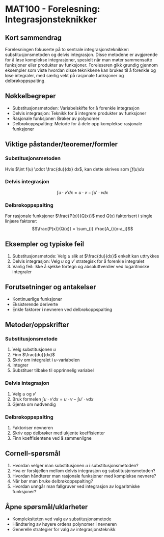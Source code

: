 # MAT100 - Forelesning: Integrasjonsteknikker

## Kort sammendrag
Forelesningen fokuserte på to sentrale integrasjonsteknikker: substitusjonsmetoden og delvis integrasjon. Disse metodene er avgjørende for å løse komplekse integrasjoner, spesielt når man møter sammensatte funksjoner eller produkter av funksjoner. Foreleseren gikk grundig gjennom eksempler som viste hvordan disse teknikkene kan brukes til å forenkle og løse integraler, med særlig vekt på rasjonale funksjoner og delbrøkoppspalting.

## Nøkkelbegreper
- Substitusjonsmetoden: Variabelskifte for å forenkle integrasjon
- Delvis integrasjon: Teknikk for å integrere produkter av funksjoner
- Rasjonale funksjoner: Brøker av polynomer
- Delbrøkoppspalting: Metode for å dele opp komplekse rasjonale funksjoner

## Viktige påstander/teoremer/formler

### Substitusjonsmetoden
Hvis $\int f(u) \cdot \frac{du}{dx} dx$, kan dette skrives som $\int f(u) du$

### Delvis integrasjon
$$\int u \cdot v' dx = u \cdot v - \int u' \cdot v dx$$

### Delbrøkoppspalting
For rasjonale funksjoner $\frac{P(x)}{Q(x)}$ med $Q(x)$ faktorisert i single linjære faktorer:
$$\frac{P(x)}{Q(x)} = \sum_{i} \frac{A_i}{x-a_i}$$

## Eksempler og typiske feil
1. Substitusjonsmetode: Velg $u$ slik at $\frac{du}{dx}$ enkelt kan uttrykkes
2. Delvis integrasjon: Velg $u$ og $v'$ strategisk for å forenkle integralet
3. Vanlig feil: Ikke å sjekke fortegn og absoluttverdier ved logaritmiske integraler

## Forutsetninger og antakelser
- Kontinuerlige funksjoner
- Eksisterende deriverte
- Enkle faktorer i nevneren ved delbrøkoppspalting

## Metoder/oppskrifter

### Substitusjonsmetode
1. Velg substitusjonen $u$
2. Finn $\frac{du}{dx}$
3. Skriv om integralet i $u$-variabelen
4. Integrer
5. Substituer tilbake til opprinnelig variabel

### Delvis integrasjon
1. Velg $u$ og $v'$
2. Bruk formelen $\int u \cdot v' dx = u \cdot v - \int u' \cdot v dx$
3. Gjenta om nødvendig

### Delbrøkoppspalting
1. Faktoriser nevneren
2. Skriv opp delbrøker med ukjente koeffisienter
3. Finn koeffisientene ved å sammenligne

## Cornell-spørsmål
1. Hvordan velger man substitusjonen $u$ i substitusjonsmetoden?
2. Hva er forskjellen mellom delvis integrasjon og substitusjonsmetoden?
3. Hvordan håndterer man rasjonale funksjoner med komplekse nevnere?
4. Når bør man bruke delbrøkoppspalting?
5. Hvordan unngår man fallgruver ved integrasjon av logaritmiske funksjoner?

## Åpne spørsmål/uklarheter
- Kompleksiteten ved valg av substitusjonsmetode
- Håndtering av høyere ordens polynomer i nevneren
- Generelle strategier for valg av integrasjonsteknikk